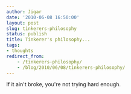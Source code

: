 ```yaml
---
author: Jigar
date: '2010-06-08 16:50:00'
layout: post
slug: tinkerers-philosophy
status: publish
title: Tinkerer's philosophy...
tags:
- thoughts
redirect_from:
    - /tinkerers-philosophy/
    - /blog/2010/06/08/tinkerers-philosophy/
---
```


If it ain't broke, you're not trying hard enough.



